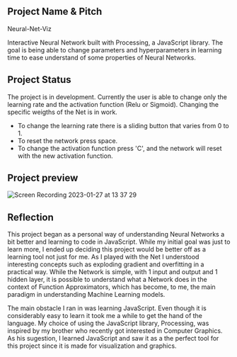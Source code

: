 ## Project Name & Pitch

Neural-Net-Viz

Interactive Neural Network built with Processing, a JavaScript library. The goal is being able to change parameters and hyperparameters in learning time to ease understand of some properties of Neural Networks.

## Project Status

The project is in development. Currently the user is able to change only the learning rate and the activation function (Relu or Sigmoid). Changing the specific weigths of the Net is in work.

- To change the learning rate there is a sliding button that varies from 0 to 1.
- To reset the network press space.
- To change the activation function press 'C', and the network will reset with the new activation function.

## Project preview 

![Screen Recording 2023-01-27 at 13 37 29](https://user-images.githubusercontent.com/91396656/215146453-f242fc45-9b1c-4b82-afc8-5a2966496685.gif)

## Reflection

This project began as a personal way of understanding Neural Networks a bit better and learning to code in JavaScript.
While my initial goal was just to learn more, I ended up deciding this project would be better off as a learning tool not just for me. As I played with the Net I understood interesting concepts such as exploding gradient and overfitting in a practical way. While the Network is simple, with 1 input and output and 1 hidden layer, it is possible to understand what a Network does in the context of Function Approximators, which has become, to me, the main paradigm in understanding Machine Learning models.

The main obstacle I ran in was learning JavaScript. Even though it is considerably easy to learn it took me a while to get the hand of the language. My choice of using the JavaScript library, Processing, was inspired by my brother who recently got interested in Computer Graphics. As his sugestion, I learned JavaScript and saw it as a the perfect tool for this project since it is made for visualization and graphics.

